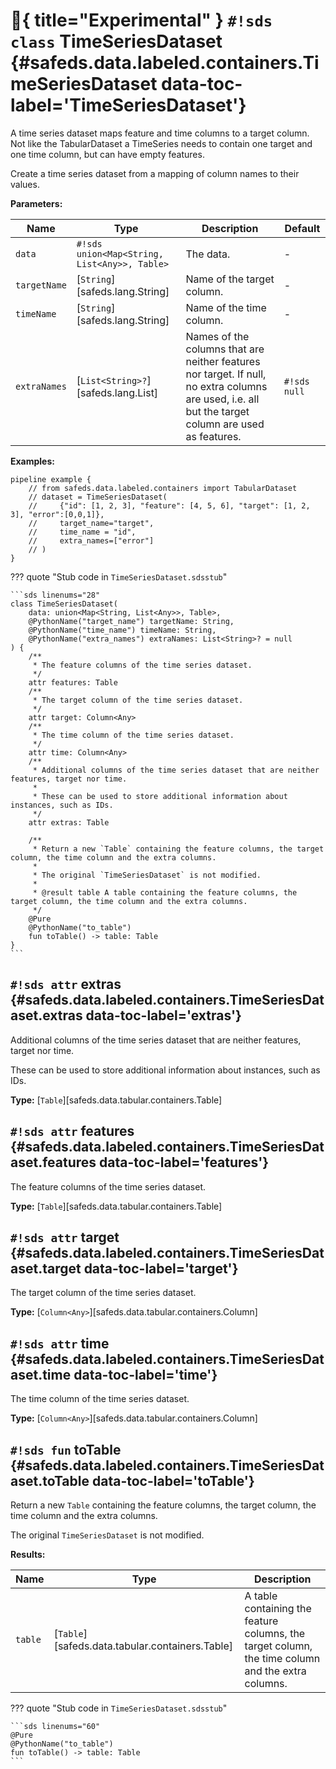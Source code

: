 # :test_tube:{ title="Experimental" } `#!sds class` TimeSeriesDataset {#safeds.data.labeled.containers.TimeSeriesDataset data-toc-label='TimeSeriesDataset'}

A time series dataset maps feature and time columns to a target column. Not like the TabularDataset a TimeSeries needs to contain one target and one time column, but can have empty features.

Create a time series dataset from a mapping of column names to their values.

**Parameters:**

| Name | Type | Description | Default |
|------|------|-------------|---------|
| `data` | `#!sds union<Map<String, List<Any>>, Table>` | The data. | - |
| `targetName` | [`String`][safeds.lang.String] | Name of the target column. | - |
| `timeName` | [`String`][safeds.lang.String] | Name of the time column. | - |
| `extraNames` | [`List<String>?`][safeds.lang.List] | Names of the columns that are neither features nor target. If null, no extra columns are used, i.e. all but the target column are used as features. | `#!sds null` |

**Examples:**

```sds hl_lines="3"
pipeline example {
    // from safeds.data.labeled.containers import TabularDataset
    // dataset = TimeSeriesDataset(
    //     {"id": [1, 2, 3], "feature": [4, 5, 6], "target": [1, 2, 3], "error":[0,0,1]},
    //     target_name="target",
    //     time_name = "id",
    //     extra_names=["error"]
    // )
}
```

??? quote "Stub code in `TimeSeriesDataset.sdsstub`"

    ```sds linenums="28"
    class TimeSeriesDataset(
        data: union<Map<String, List<Any>>, Table>,
        @PythonName("target_name") targetName: String,
        @PythonName("time_name") timeName: String,
        @PythonName("extra_names") extraNames: List<String>? = null
    ) {
        /**
         * The feature columns of the time series dataset.
         */
        attr features: Table
        /**
         * The target column of the time series dataset.
         */
        attr target: Column<Any>
        /**
         * The time column of the time series dataset.
         */
        attr time: Column<Any>
        /**
         * Additional columns of the time series dataset that are neither features, target nor time.
         *
         * These can be used to store additional information about instances, such as IDs.
         */
        attr extras: Table

        /**
         * Return a new `Table` containing the feature columns, the target column, the time column and the extra columns.
         *
         * The original `TimeSeriesDataset` is not modified.
         *
         * @result table A table containing the feature columns, the target column, the time column and the extra columns.
         */
        @Pure
        @PythonName("to_table")
        fun toTable() -> table: Table
    }
    ```

## `#!sds attr` extras {#safeds.data.labeled.containers.TimeSeriesDataset.extras data-toc-label='extras'}

Additional columns of the time series dataset that are neither features, target nor time.

These can be used to store additional information about instances, such as IDs.

**Type:** [`Table`][safeds.data.tabular.containers.Table]

## `#!sds attr` features {#safeds.data.labeled.containers.TimeSeriesDataset.features data-toc-label='features'}

The feature columns of the time series dataset.

**Type:** [`Table`][safeds.data.tabular.containers.Table]

## `#!sds attr` target {#safeds.data.labeled.containers.TimeSeriesDataset.target data-toc-label='target'}

The target column of the time series dataset.

**Type:** [`Column<Any>`][safeds.data.tabular.containers.Column]

## `#!sds attr` time {#safeds.data.labeled.containers.TimeSeriesDataset.time data-toc-label='time'}

The time column of the time series dataset.

**Type:** [`Column<Any>`][safeds.data.tabular.containers.Column]

## `#!sds fun` toTable {#safeds.data.labeled.containers.TimeSeriesDataset.toTable data-toc-label='toTable'}

Return a new `Table` containing the feature columns, the target column, the time column and the extra columns.

The original `TimeSeriesDataset` is not modified.

**Results:**

| Name | Type | Description |
|------|------|-------------|
| `table` | [`Table`][safeds.data.tabular.containers.Table] | A table containing the feature columns, the target column, the time column and the extra columns. |

??? quote "Stub code in `TimeSeriesDataset.sdsstub`"

    ```sds linenums="60"
    @Pure
    @PythonName("to_table")
    fun toTable() -> table: Table
    ```
